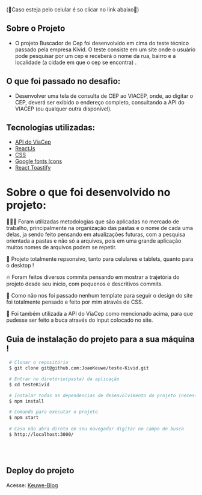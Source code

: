<p align="center">

</p>
<br>

(📱Caso esteja pelo celular é so clicar no link abaixo📱)

<!-- https://user-images.githubusercontent.com/91097315/205457249-cbeb52d7-8d71-4e70-808b-5114318804ff.mp4 -->

## Sobre o Projeto

- O projeto Buscador de Cep foi desenvolvido em cima do teste técnico passado pela empresa Kivid. O teste consiste em um site onde o usuário pode pesquisar por um cep e receberá o nome da rua, bairro e a localidade (a cidade em que o cep se encontra) .<br>

## O que foi passado no desafio:

- Desenvolver uma tela de consulta de CEP ao VIACEP, onde, ao digitar o CEP, deverá ser exibido o endereço completo, consultando a API do VIACEP (ou qualquer outra disponível).


## Tecnologias utilizadas:

- [API do ViaCep](https://viacep.com.br/)
- [ReactJs](https://pt-br.reactjs.org/)
- [CSS](https://developer.mozilla.org/pt-BR/docs/Web/CSS)
- [Google fonts Icons](https://fonts.google.com/)
- [React Toastify](https://fkhadra.github.io/react-toastify/introduction)


# Sobre o que foi desenvolvido no projeto:
👨🏾‍💻 Foram utilizadas metodologias que são aplicadas no mercado de trabalho, principalmente na organização das pastas e o nome de cada uma delas, ja sendo feito pensando em atualizações futuras, com a pesquisa orientada a pastas e não só a arquivos, pois em uma grande aplicação muitos nomes de arquivos podem se repetir.
 
📲 Projeto totalmente repsonsivo, tanto para celulares e tablets, quanto para o desktop !

🔥 Foram feitos diversos commits pensando em mostrar a trajetória do projeto desde seu inicio, com pequenos e descritivos commits.

🎨 Como não nos foi passado nenhum template para seguir o design do site foi totalmente pensado e feito por mim através de CSS.

🚩 Foi também utilizada a API do  ViaCep como mencionado acima, para que pudesse ser feito a buca através do input colocado no site.


## Guia de instalação do projeto para a sua máquina !

```bash
 # Clonar o repositório
 $ git clone git@github.com:JoaoKeuwe/teste-Kivid.git

 # Entrar no diretório(pasta) da aplicação
 $ cd testeKivid

 # Instalar todas as dependencias de desenvolvimento do projeto (necessita ter o Node(npm) instalado)
 $ npm install

 # Comando para executar o projeto
 $ npm start
 
 # Caso não abra direto em seu navegador digitar no campo de busca 
 $ http://localhost:3000/
 

```
<br>

## Deploy do projeto
Acesse: [Keuwe-Blog](https://keuweblog.netlify.app/)
